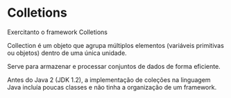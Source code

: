 # Colletions
Exercitanto o framework Colletions

Collection é um objeto que agrupa múltiplos elementos
(variáveis primitivas ou objetos) dentro de uma única unidade.

Serve para armazenar e processar conjuntos de dados de
forma eficiente.

Antes do Java 2 (JDK 1.2), a implementação de coleções na
linguagem Java incluía poucas classes e não tinha a
organização de um framework.
